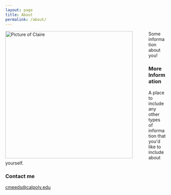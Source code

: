 ```yaml
---
layout: page
title: About
permalink: /about/
---
```

<img src="{{site.baseurl}}/images/CM.png" alt="Picture of Claire" width="400" style="float: left; margin-top: 0px; margin-right: 50px" />



Some information about you!

### More Information

A place to include any other types of information that you'd like to include about yourself.

### Contact me

[cmeeds@calpoly.edu](cmeeds@calpoly.edu)
